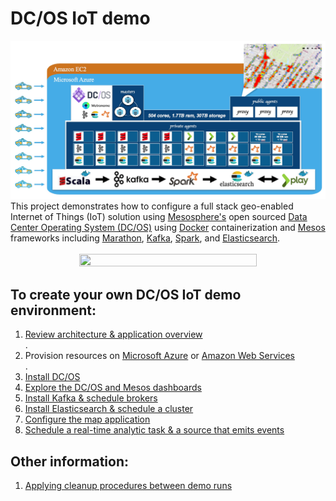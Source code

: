 # DC/OS IoT demo
<img src="images/00-overview/architecture.jpg"/>
This project demonstrates how to configure a full stack geo-enabled Internet of Things (IoT) solution using <a href="https://mesosphere.com/">Mesosphere's</a> open sourced <a href="https://dcos.io/">Data Center Operating System (DC/OS)</a> using <a href="https://www.docker.com/">Docker</a> containerization and <a href="http://mesos.apache.org/">Mesos</a> frameworks including <a href="https://mesosphere.github.io/marathon/">Marathon</a>, <a href="http://kafka.apache.org/">Kafka</a>, <a href="http://spark.apache.org/">Spark</a>, and <a href="http://elasticsearch.mesosframeworks.com/">Elasticsearch</a>.<br><br>
<center><a href="https://youtu.be/tOPmPIHuV-o"><img src="images/00-overview/dcos-iot-demo-screenshot.jpg" height="75%" width="75%" ></a></center>

## To create your own DC/OS IoT demo environment:
1. <a href="docs/overview.md">Review architecture & application overview</a><br>.
2. Provision resources on <a href="docs/acs-setup.md">Microsoft Azure</a> or <a href="docs/amazon-setup.md">Amazon Web Services</a><br>.
3. <a href="docs/dcos-installation.md">Install DC/OS</a><br>
4. <a href="docs/dcos-explore.md">Explore the DC/OS and Mesos dashboards</a><br>
5. <a href="docs/kafka-setup.md">Install Kafka & schedule brokers</a><br>
6. <a href="docs/es-setup.md">Install Elasticsearch & schedule a cluster</a><br>
7. <a href="docs/map-setup.md">Configure the map application</a><br>
8. <a href="docs/app-setup.md">Schedule a real-time analytic task & a source that emits events</a><br>

## Other information:
1. <a href="docs/cleanup-demo.md">Applying cleanup procedures between demo runs</a><br>
